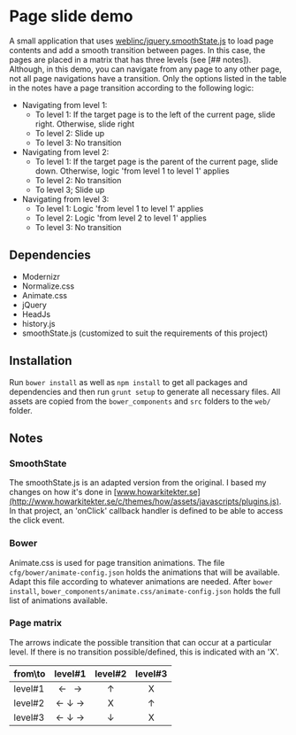 # Page slide demo
A small application that uses [weblinc/jquery.smoothState.js](https://github.com/weblinc/jquery.smoothState.js) 
to load page contents and add a smooth transition between pages. In this case, the pages are placed in a matrix 
that has three levels (see [## notes]). Although, in this demo, you can navigate from any page to any other page, 
not all page navigations have a transition. Only the options listed in the table in the notes have a page
transition according to the following logic:

- Navigating from level 1:
    - To level 1:
        If the target page is to the left of the current page, slide right.
        Otherwise, slide right
    - To level 2:
        Slide up
    - To level 3:
        No transition
- Navigating from level 2:
    - To level 1:
        If the target page is the parent of the current page, slide down.
        Otherwise, logic 'from level 1 to level 1' applies
    - To level 2:
        No transition
    - To level 3;
        Slide up
- Navigating from level 3:
    - To level 1:
        Logic 'from level 1 to level 1' applies
    - To level 2:
        Logic 'from level 2 to level 1' applies
    - To level 3:
        No transition

## Dependencies
* Modernizr
* Normalize.css
* Animate.css
* jQuery
* HeadJs
* history.js
* smoothState.js (customized to suit the requirements of this project)

## Installation
Run `bower install` as well as `npm install` to get all packages and dependencies and then run `grunt setup` to 
generate all necessary files. All assets are copied from the `bower_components` and `src` folders to the `web/` folder.

## Notes
### SmoothState
The smoothState.js is an adapted version from the original. I based my changes on how it's done in 
[www.howarkitekter.se](http://www.howarkitekter.se/c/themes/how/assets/javascripts/plugins.js). In that project, an 'onClick'
callback handler is defined to be able to access the click event.

### Bower
Animate.css is used for page transition animations. The file `cfg/bower/animate-config.json` holds the animations that will be available. Adapt this file according to whatever animations are needed. After `bower install`, `bower_components/animate.css/animate-config.json` holds the full list of animations available.

### Page matrix
The arrows indicate the possible transition that can occur at a particular level. If there is no transition possible/defined, 
this is indicated with an 'X'.

| from\to |      level#1       | level#2 | level#3 |
|---------|:------------------:|:-------:|:-------:|
| level#1 |←&nbsp;&nbsp;&nbsp;→|    ↑    |    X    |
| level#2 |←&nbsp;↓&nbsp;→     |    X    |    ↑    |
| level#3 |←&nbsp;↓&nbsp;→     |    ↓    |    X    |
